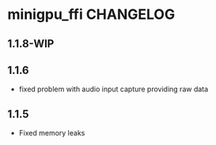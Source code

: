 # minigpu_ffi CHANGELOG

## 1.1.8-WIP

## 1.1.6

- fixed problem with audio input capture providing raw data

## 1.1.5

- Fixed memory leaks
